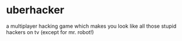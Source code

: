 # uberhacker
a multiplayer hacking game which makes you look like all those stupid hackers on tv (except for mr. robot!)
